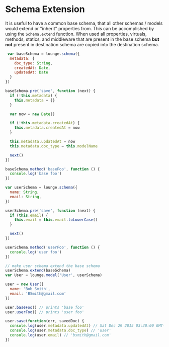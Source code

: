 # Schema Extension

It is useful to have a common base schema, that all other schemas / models would extend or "inherit" properties from.
This can be accomplished by using the `Schema.extend` function. When used all properties, virtuals,
methods, statics, and middleware that are present in the base schema **but not** present in destination schema are copied
into the destination schema.

```js
 var baseSchema = lounge.schema({
  metadata: {
    doc_type: String,
    createdAt: Date,
    updatedAt: Date
  }
})

baseSchema.pre('save', function (next) {
  if (!this.metadata) {
    this.metadata = {}
  }

  var now = new Date()

  if (!this.metadata.createdAt) {
    this.metadata.createdAt = now
  }

  this.metadata.updatedAt = now
  this.metadata.doc_type = this.modelName

  next()
})

baseSchema.method('baseFoo', function () {
  console.log('base foo')
})

var userSchema = lounge.schema({
  name: String,
  email: String,
})

userSchema.pre('save', function (next) {
  if (this.email) {
    this.email = this.email.toLowerCase()
  }

  next()
})

userSchema.method('userFoo', function () {
  console.log('user foo')
})

// make user schema extend the base schema
userSchema.extend(baseSchema)
var User = lounge.model('User', userSchema)

user = new User({
  name: 'Bob Smith',
  email: 'BSmith@gmail.com'
})

user.baseFoo() // prints 'base foo'
user.userFoo() // prints 'user foo'

user.save(function(err, savedDoc) {
  console.log(user.metadata.updatedAt) // Sat Dec 29 2015 03:30:00 GMT-0400 (AST)
  console.log(user.metadata.doc_type) // 'user'
  console.log(user.email) // 'bsmith@gmail.com'
})
```
